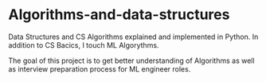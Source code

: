 # Algorithms-and-data-structures

Data Structures and CS Algorithms explained and implemented in Python.
In addition to CS Bacics, I touch ML Algorythms.

The goal of this project is to get better understanding of Algorithms as well as interview preparation process for ML engineer roles.
